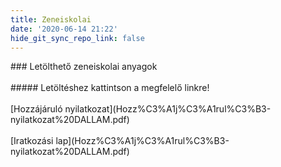 ```yaml
---
title: Zeneiskolai
date: '2020-06-14 21:22'
hide_git_sync_repo_link: false
---
```


<div markdown="1" class="centered-text">
### Letölthető zeneiskolai anyagok
<br/>
<br/>
##### Letöltéshez kattintson a megfelelő linkre!
<br/><br/>[Hozzájáruló nyilatkozat](Hozz%C3%A1j%C3%A1rul%C3%B3-nyilatkozat%20DALLAM.pdf)
<br/><br/>[Iratkozási lap](Hozz%C3%A1j%C3%A1rul%C3%B3-nyilatkozat%20DALLAM.pdf)
</div>